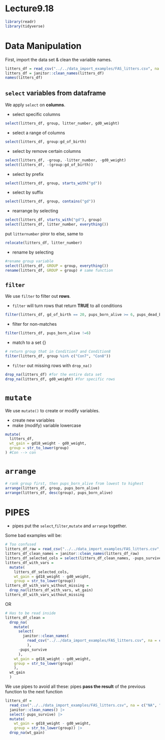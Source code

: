 Lecture9.18
================

``` r
library(readr)
library(tidyverse)
```

# Data Manipulation

First, import the data set & clean the variable names.

``` r
litters_df = read_csv("../../data_import_examples/FAS_litters.csv", na = c("NA", ".", ""))
litters_df = janitor::clean_names(litters_df)
names(litters_df)
```

## `select` variables from dataframe

We apply `select` on **columns**.

- select specific columns

``` r
select(litters_df, group, litter_number, gd0_weight)
```

- select a range of columns

``` r
select(litters_df, group:gd_of_birth)
```

- select by remove certain columns

``` r
select(litters_df, -group, -litter_number, -gd0_weight)
select(litters_df, -(group:gd_of_birth))
```

- select by prefix

``` r
select(litters_df, group, starts_with("gd"))
```

- select by suffix

``` r
select(litters_df, group, contains("gd"))
```

- rearrange by selecting

``` r
select(litters_df, starts_with("gd"), group)
select(litters_df, litter_number, everything()) 
```

put `litternumber` piror to else, same to

``` r
relocate(litters_df, litter_number)
```

- rename by selecting

``` r
#rename group variable
select(litters_df, GROUP = group, everything())
rename(litters_df, GROUP = group) # same function
```

## `filter`

We use `filter` to filter out **rows**.

- `filter` will turn rows that return **TRUE** to all conditions

``` r
filter(litters_df, gd_of_birth == 20, pups_born_alive >= 6, pups_dead_birth <= 0)
```

- filter for non-matches

``` r
filter(litters_df, pups_born_alive !=6)
```

- match to a set {}

``` r
# return group that in Condition7 and Condition8
filter(litters_df, group %in% c("Con7", "Con8"))
```

- `filter` out missing rows with `drop_na()`

``` r
drop_na(litters_df) #for the entire data set
drop_na(litters_df, gd0_weight) #for specific rows
```

# `mutate`

We use `mutate()` to create or modify variables.

- create new variables
- make (modify) variable lowercase

``` r
mutate(
  litters_df, 
  wt_gain = gd18_weight - gd0_weight,
  group = str_to_lower(group)
) #Con --> con
```

# `arrange`

``` r
# rank group first, then pups_born_alive from lowest to highest
arrange(litters_df, group, pups_born_alive)
arrange(litters_df, desc(group), pups_born_alive)
```

# PIPES

- pipes put the `select`,`filter`,`mutate` and `arrange` together.

Some bad examples will be:

``` r
# Too confused
litters_df_raw = read_csv("../../data_import_examples/FAS_litters.csv", na = c("NA", ".", ""))
litters_df_clean_names = janitor::clean_names(litters_df_raw)
litters_df_selected_cols = select(litters_df_clean_names, -pups_survive)
litters_df_with_vars = 
  mutate(
    litters_df_selected_cols, 
    wt_gain = gd18_weight - gd0_weight,
    group = str_to_lower(group))
litters_df_with_vars_without_missing = 
  drop_na(litters_df_with_vars, wt_gain)
litters_df_with_vars_without_missing
```

OR

``` r
# Has to be read inside
litters_df_clean = 
  drop_na(
    mutate(
      select(
        janitor::clean_names(
          read_csv("../../data_import_examples/FAS_litters.csv", na = c("NA", ".", ""))
          ), 
      -pups_survive
      ),
    wt_gain = gd18_weight - gd0_weight,
    group = str_to_lower(group)
    ),
  wt_gain
  )
```

We use pipes to avoid all these: pipes **pass the result** of the
previous function to the next function

``` r
litters_df = 
  read_csv("../../data_import_examples/FAS_litters.csv", na = c("NA", ".", "")) |> 
  janitor::clean_names() |> 
  select(-pups_survive) |> 
  mutate(
    wt_gain = gd18_weight - gd0_weight,
    group = str_to_lower(group)) |> 
  drop_na(wt_gain)
```
